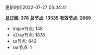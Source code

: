 更新时间2022-07-27 06:34:41

**总订阅: 378**
**总节点: 13535**
**有效节点: 2669**
- trojan节点: 148
- v2ray节点: 1878
- ss节点: 642
- ssr节点: 1
